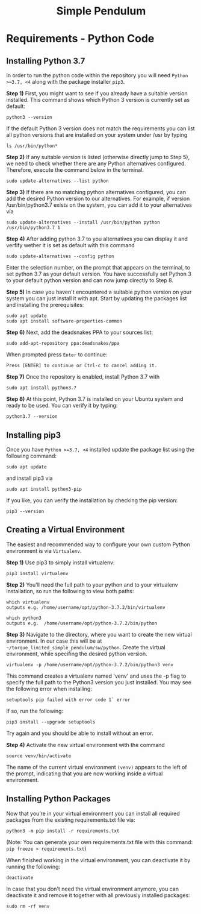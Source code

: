 <div align="center">

#  Simple Pendulum
</div>


# Requirements - Python Code  

## Installing Python 3.7
In order to run the python code within the repository you will need `Python >=3.7, <4` along with the package installer `pip3`. 
  
**Step 1)** First, you might want to see if you already have a suitable version installed. This command shows which Python 3 version is currently set as default:

```
python3 --version
```

If the default Python 3 version does not match the requirements you can list all python versions that are installed on your system under /usr by typing

```
ls /usr/bin/python*
```

**Step 2)** If any suitable version is listed (otherwise directly jump to Step 5), we need to check whether there are any Python alternatives configured. Therefore, execute the command below in the terminal.

```
sudo update-alternatives --list python
```
  
**Step 3)** If there are no matching python alternatives configured, you can add the desired Python version to our alternatives. For example, if version /usr/bin/python3.7 exists on the system, you can add it to your alternatives via

```
sudo update-alternatives --install /usr/bin/python python /usr/bin/python3.7 1
```

**Step 4)** After adding python 3.7 to you alternatives you can display it and verfify wether it is set as default with this command

```
sudo update-alternatives --config python
```

Enter the selection number, on the prompt that appears on the terminal, to set python 3.7 as your default version. You have successfully set Python 3 to your default python version and can now jump directly to Step 8.

**Step 5)** In case you haven't encountered a suitable python version on your system you can just install it with apt. Start by updating the packages list and installing the prerequisites:

```
sudo apt update
sudo apt install software-properties-common
```

**Step 6)** Next, add the deadsnakes PPA to your sources list:

```
sudo add-apt-repository ppa:deadsnakes/ppa
```

When prompted press `Enter` to continue:

```
Press [ENTER] to continue or Ctrl-c to cancel adding it.
```

**Step 7)** Once the repository is enabled, install Python 3.7 with

```
sudo apt install python3.7
```

**Step 8)** At this point, Python 3.7 is installed on your Ubuntu system and ready to be used. You can verify it by typing:

```
python3.7 --version
```

## Installing pip3
Once you have  `Python >=3.7, <4` installed update the package list using the following command:

```
sudo apt update
```

and install pip3 via

```
sudo apt install python3-pip
```

If you like, you can verify the installation by checking the pip version:

```
pip3 --version
```

## Creating a Virtual Environment 
The easiest and recommended way to configure your own custom Python environment is via `Virtualenv`. 

**Step 1)** Use pip3 to simply install virtualenv:  

```
pip3 install virtualenv
```

**Step 2)** You'll need the full path to your python and to your virtualenv installation, so run the following to view both paths:

```
which virtualenv
outputs e.g. /home/username/opt/python-3.7.2/bin/virtualenv

which python3
outputs e.g.  /home/username/opt/python-3.7.2/bin/python
```

**Step 3)** Navigate to the directory, where you want to create the new virtual environment. In our case this will be at `~/torque_limited_simple_pendulum/sw/python`. Create the virtual environment, while specifing the desired python version. 

```
virtualenv -p /home/username/opt/python-3.7.2/bin/python3 venv
```

This command creates a virtualenv named 'venv' and uses the -p flag to specify the full path to the Python3 version you just installed. You may see the following error when installing:

```
setuptools pip failed with error code 1` error
```

If so, run the following:

```
pip3 install --upgrade setuptools
```

Try again and you should be able to install without an error.

**Step 4)** Activate the new virtual environment with the command

```
source venv/bin/activate
```

The name of the current virtual environment `(venv)` appears to the left of the prompt, indicating that you are now working inside a virtual environment.


## Installing Python Packages
Now that you’re in your virtual environment you can install all required packages from the existing requirements.txt file via:

```
python3 -m pip install -r requirements.txt
```

(Note: You can generate your own requirements.txt file with this command: `pip freeze > requirements.txt`)

When finished working in the virtual environment, you can deactivate it by running the following:

```
deactivate
```

In case that you don't need the virtual environment anymore, you can deactivate it and remove it together with all previously installed packages:

```
sudo rm -rf venv
```




 
